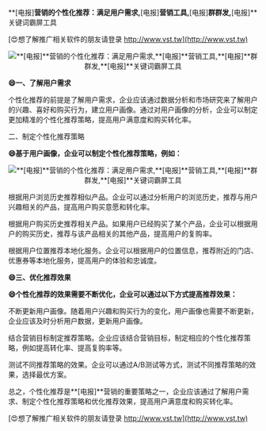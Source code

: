 **[电报]**营销的个性化推荐：满足用户需求,**[电报]**营销工具,**[电报]**群群发,**[电报]**关键词霸屏工具

[😍想了解推广相关软件的朋友请登录 http://www.vst.tw](http://www.vst.tw)

 <center><img src="https://vst.tw/MP4/tuiguang/png/0.png" alt="**[电报]**营销的个性化推荐：满足用户需求,**[电报]**营销工具,**[电报]**群群发,**[电报]**关键词霸屏工具"></center>

**😄一、了解用户需求**

个性化推荐的前提是了解用户需求，企业应该通过数据分析和市场研究来了解用户的兴趣、喜好和购买行为，建立用户画像。通过对用户画像的分析，企业可以制定更加精准的个性化推荐策略，提高用户满意度和购买转化率。

二、制定个性化推荐策略

**😄基于用户画像，企业可以制定个性化推荐策略，例如：**

 <center><img src="https://vst.tw/MP4/tuiguang/png/8.png" alt="**[电报]**营销的个性化推荐：满足用户需求,**[电报]**营销工具,**[电报]**群群发,**[电报]**关键词霸屏工具"></center>

根据用户浏览历史推荐相似产品。企业可以通过分析用户的浏览历史，推荐与用户兴趣相关的产品，提高用户购买意愿和转化率。

根据用户购买历史推荐相关产品。如果用户已经购买了某个产品，企业可以根据用户的购买历史，推荐与该产品相关的其他产品，提高用户的复购率。

根据用户位置推荐本地化服务。企业可以根据用户的位置信息，推荐附近的门店、优惠券等本地化服务，提高用户的体验和忠诚度。

**😄三、优化推荐效果**

**😄个性化推荐的效果需要不断优化，企业可以通过以下方式提高推荐效果：**

不断更新用户画像。随着用户兴趣和购买行为的变化，用户画像也需要不断更新，企业应该及时分析用户数据，更新用户画像。

结合营销目标制定推荐策略。企业应该结合营销目标，制定相应的个性化推荐策略，例如提高转化率、提高复购率等。

测试不同推荐策略的效果。企业可以通过A/B测试等方式，测试不同推荐策略的效果，选择最优方案。

总之，个性化推荐是**[电报]**营销的重要策略之一，企业应该通过了解用户需求、制定个性化推荐策略和优化推荐效果，提高用户满意度和购买转化率。

[😍想了解推广相关软件的朋友请登录 http://www.vst.tw](http://www.vst.tw)



